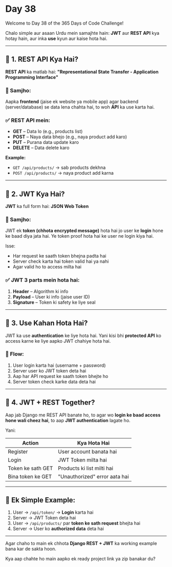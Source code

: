 # Day 38

Welcome to Day 38 of the 365 Days of Code Challenge!

Chalo simple aur asaan Urdu mein samajhte hain: **JWT** aur **REST API** kya hotay hain, aur inka **use** kyun aur kaise hota hai.

---

## 🔹 1. **REST API Kya Hai?**

**REST API** ka matlab hai:
**"Representational State Transfer - Application Programming Interface"**

### 🔧 Samjho:

Aapka **frontend** (jaise ek website ya mobile app) agar backend (server/database) se data lena chahta hai, to woh **API** ka use karta hai.

### ✅ REST API mein:

* **GET** – Data lo (e.g., products list)
* **POST** – Naya data bhejo (e.g., naya product add karo)
* **PUT** – Purana data update karo
* **DELETE** – Data delete karo

**Example:**

* `GET /api/products/` → sab products dekhna
* `POST /api/products/` → naya product add karna

---

## 🔹 2. **JWT Kya Hai?**

**JWT** ka full form hai: **JSON Web Token**

### 🔐 Samjho:

JWT ek **token (chhota encrypted message)** hota hai jo user ke **login** hone ke baad diya jata hai. Ye token proof hota hai ke user ne login kiya hai.

Isse:

* Har request ke saath token bhejna padta hai
* Server check karta hai token valid hai ya nahi
* Agar valid ho to access milta hai

### ✅ JWT 3 parts mein hota hai:

1. **Header** – Algorithm ki info
2. **Payload** – User ki info (jaise user ID)
3. **Signature** – Token ki safety ke liye seal

---

## 🔹 3. Use Kahan Hota Hai?

JWT ka use **authentication** ke liye hota hai.
Yani kisi bhi **protected API** ko access karne ke liye aapko JWT chahiye hota hai.

### 🔁 Flow:

1. User login karta hai (username + password)
2. Server user ko JWT token deta hai
3. Aap har API request ke saath token bhejte ho
4. Server token check karke data deta hai

---

## 🔹 4. JWT + REST Together?

Aap jab Django me REST API banate ho, to agar wo **login ke baad access hone wali cheez hai**, to aap **JWT authentication** lagate ho.

Yani:

| Action            | Kya Hota Hai                  |
| ----------------- | ----------------------------- |
| Register          | User account banata hai       |
| Login             | JWT Token milta hai           |
| Token ke sath GET | Products ki list milti hai    |
| Bina token ke GET | "Unauthorized" error aata hai |

---

## 🔸 Ek Simple Example:

1. User → `/api/token/` → **Login** karta hai
2. Server → JWT Token deta hai
3. User → `/api/products/` par **token ke sath request** bhejta hai
4. Server → User ko **authorized data** deta hai

---

Agar chaho to main ek chhota **Django REST + JWT** ka working example bana kar de sakta hoon.

Kya aap chahte ho main aapko ek ready project link ya zip banakar du?
